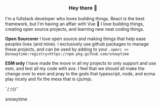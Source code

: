 <h3 align="center">Hey there 👋</h3>
<p align="left">I'm a fullstack developer who loves building things. React is the best framework, but I'm having an affair with Vue 🤫 I love building things, creating open source projects, and learning new neat coding things.</p>

**Open Sourcerer**
I love open source and making things that help ease peoples lives (and mine). I exclusively use github packages to manage these projects, and can be used by adding to your `.npmrc >> @snowytime:registry=https://npm.pkg.github.com/snowytime`

**ESM only**
I have made the move in all my projects to only support and use esm, and test all my code with ava. I feel that we should all make the change over to esm and pray to the gods that typescript, node, and ecma play nicely and fix the mess that is cjs/mjs.

¯_(ツ)_/¯

snowytime